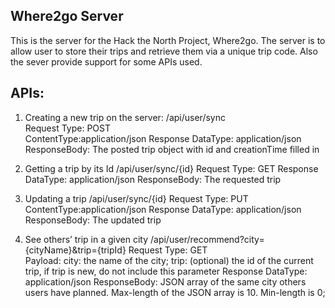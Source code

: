 ## Where2go Server

This is the server for the Hack the North Project, Where2go. The server is to allow user to store their trips and retrieve them via a unique trip code. Also the sever provide support for some APIs used.


## APIs:
1. Creating a new trip on the server:
/api/user/sync  
Request Type: POST	      	
ContentType:application/json
Response DataType: application/json	
ResponseBody: The posted trip object with id and creationTime filled in

2. Getting a trip by its Id
/api/user/sync/{id}
Request 
Type: GET
Response DataType: application/json	
ResponseBody: The requested trip

3. Updating a trip
/api/user/sync/{id}
Request Type: PUT	      	
ContentType:application/json
Response DataType: application/json	
ResponseBody: The updated trip

4. See others’ trip in a given city
/api/user/recommend?city={cityName}&trip={tripId}
Request Type: GET		
Payload: 
city: the name of the city; 
trip: (optional) the id of the current trip, if trip is new, do not include this parameter
Response DataType: application/json	
ResponseBody: JSON array of the same city others users have planned. Max-length of the JSON array is 10. Min-length is 0; 
